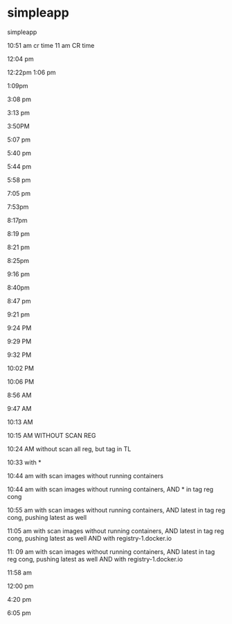 # simpleapp
simpleapp

10:51 am cr time
11 am CR time

12:04 pm

12:22pm
 1:06 pm
 
 1:09pm
 
 3:08 pm
 
 3:13 pm
 
 3:50PM
 
 5:07 pm
 
 5:40 pm

5:44 pm

5:58 pm

7:05 pm

7:53pm


8:17pm

8:19 pm

8:21 pm

8:25pm

9:16 pm

8:40pm

8:47 pm

9:21 pm

9:24 PM

9:29 PM

9:32 PM

10:02 PM

10:06 PM

8:56 AM

9:47 AM

10:13 AM

10:15 AM WITHOUT SCAN REG

10:24 AM without scan all reg, but tag in TL

10:33 with *

10:44 am with scan images without running containers

10:44 am with scan images without running containers, AND  * in tag reg cong

10:55 am with scan images without running containers, AND  latest in tag reg cong, pushing latest as well

11:05 am with scan images without running containers, AND  latest in tag reg cong, pushing latest as well AND with registry-1.docker.io

11: 09 am with scan images without running containers, AND  latest in tag reg cong, pushing latest as well AND with registry-1.docker.io

11:58 am

12:00 pm

4:20 pm

6:05 pm

